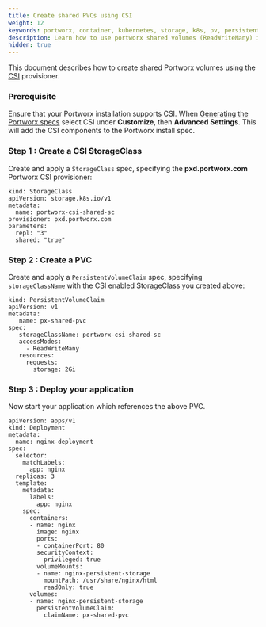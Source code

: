 ```yaml
---
title: Create shared PVCs using CSI
weight: 12
keywords: portworx, container, kubernetes, storage, k8s, pv, persistent disk, pvc
description: Learn how to use portworx shared volumes (ReadWriteMany) in your Kubernetes cluster using CSI
hidden: true
---
```


This document describes how to create shared Portworx volumes using the [CSI](https://kubernetes-csi.github.io/) provisioner.

### Prerequisite

Ensure that your Portworx installation supports CSI. When [Generating the Portworx specs](https://central.portworx.com) select CSI under **Customize**, then **Advanced Settings**. This will add the CSI components to the Portworx install spec.

### Step 1 : Create a CSI StorageClass

Create and apply a `StorageClass` spec, specifying the **pxd.portworx.com** Portworx CSI provisioner:

```text
kind: StorageClass
apiVersion: storage.k8s.io/v1
metadata:
  name: portworx-csi-shared-sc
provisioner: pxd.portworx.com
parameters:
  repl: "3"
  shared: "true"
```



### Step 2 : Create a PVC

Create and apply a `PersistentVolumeClaim` spec, specifying `storageClassName` with the CSI enabled StorageClass you created above:

```text
kind: PersistentVolumeClaim
apiVersion: v1
metadata:
   name: px-shared-pvc
spec:
   storageClassName: portworx-csi-shared-sc
   accessModes:
     - ReadWriteMany
   resources:
     requests:
       storage: 2Gi
```

### Step 3 : Deploy your application

Now start your application which references the above PVC.

```text
apiVersion: apps/v1
kind: Deployment
metadata:
  name: nginx-deployment
spec:
  selector:
    matchLabels:
      app: nginx
  replicas: 3
  template:
    metadata:
      labels:
        app: nginx
    spec:
      containers:
      - name: nginx
        image: nginx
        ports:
        - containerPort: 80
        securityContext:
          privileged: true
        volumeMounts:
        - name: nginx-persistent-storage
          mountPath: /usr/share/nginx/html
          readOnly: true
      volumes:
      - name: nginx-persistent-storage
        persistentVolumeClaim:
          claimName: px-shared-pvc
```
